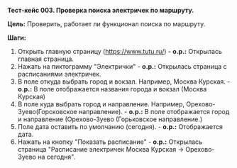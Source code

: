 **Тест-кейс 003. Проверка поиска электричек по маршруту.**

**Цель:** Проверить, работает ли функционал поиска по маршруту.

**Шаги:**

1. Открыть главную страницу (https://www.tutu.ru/) - **о.р.:** Открылась главная страница.
2. Нажать на пиктограмму "Электрички" - **о.р.:** Открылась страница с расписаниями электричек.
3. В поле откуда выбрать город и вокзал. Например, Москва Курская. - **о.р.:** В поле отображается названия города и вокзал (Москва Курская)
4. В поле куда выбрать город и направление. Например, Орехово-Зуево(Горсковское направление). - **о.р.:** В поле отображается город и направление (Орехово-Зуево (Горьковское направление.) 
5. Поле дата оставить по умолчанию (сегодня). - **о.р.:** Отображается дата.
6. Нажать на кнопку "Показать расписание" - **о.р.:** Открылась страница "Расписание электричек Москва Курская → Орехово-Зуево на сегодня".
